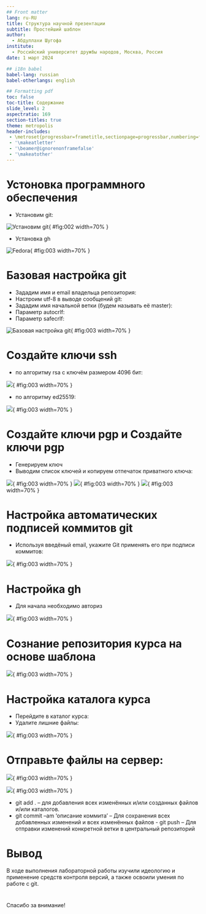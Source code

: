 ```yaml
---
## Front matter
lang: ru-RU
title: Структура научной презентации
subtitle: Простейший шаблон
author:
  - Абдуллахи Шугофа
institute:
  - Российский университет дружбы народов, Москва, Россия
date: 1 март 2024

## i18n babel
babel-lang: russian
babel-otherlangs: english

## Formatting pdf
toc: false
toc-title: Содержание
slide_level: 2
aspectratio: 169
section-titles: true
theme: metropolis
header-includes:
 - \metroset{progressbar=frametitle,sectionpage=progressbar,numbering=fraction}
 - '\makeatletter'
 - '\beamer@ignorenonframefalse'
 - '\makeatother'
---
```


# Устоновка программного обеспечения

- Установим git:

![Установим git](image/1.jpg){ #fig:002 width=70% }

- Установка gh

![Fedora](image/3.jpg){ #fig:003 width=70% }

# Базовая настройка git

- Зададим имя и email владельца репозитория:
- Настроим utf-8 в выводе сообщений git:
- Зададим имя начальной ветки (будем называть её master):
- Параметр autocrlf:
- Параметр safecrlf:

![Базовая настройка git](image/4.jpg){	#fig:003 width=70% }

# Создайте ключи ssh

- по алгоритму rsa с ключём размером 4096 бит:

![ ](image/5.jpg){ #fig:003 width=70% }

- по алгоритму ed25519:

![ ](image/6.jpg){ #fig:003 width=70% }

# Создайте ключи pgp и Создайте ключи pgp

- Генерируем ключ
- Выводим список ключей и копируем отпечаток приватного ключа:

![ ](image/7.jpg){ #fig:003 width=70% }
![ ](image/8.jpg){ #fig:003 width=70% }
![ ](image/10.jng){ #fig:003 width=70% }

# Настройка автоматических подписей коммитов git
- Используя введёный email, укажите Git применять его 
при подписи коммитов:

![ ](image11.jpg){ #fig:003 width=70% }

# Настройка gh

- Для начала необходимо авториз

![ ](image12.jpg){ #fig:003 width=70% }

# Сознание репозитория курса на основе шаблона

![ ](image13.jpg){ #fig:003 width=70% }

# Настройка каталога курса

- Перейдите в каталог курса:
- Удалите лишние файлы:

![ ](image14.jpg){ #fig:003 width=70% }

# Отправьте файлы на сервер:

![ ](image15.jpg){ #fig:003 width=70% }

![ ](image16.jpg){ #fig:003 width=70% }

- git add . – для добавления всех изменённых и/или созданных файлов и/или каталогов.
- git commit –am ‘описание коммита’ – Для сохранения всех добавленных изменений и всех изменённых файлов
- git push – Для отправки изменений конкретной ветки в центральный репозиторий

# Вывод

В ходе выполнения лабораторной работы изучили идеологию и применение средств контроля версий, а также  освоили умения по работе с git.
 
# 
Спасибо за внимание!
